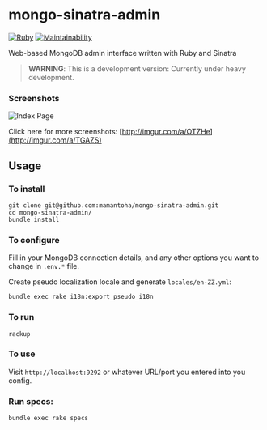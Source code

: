 # mongo-sinatra-admin

[![Ruby](https://github.com/mamantoha/mongo-sinatra-admin/actions/workflows/ruby.yml/badge.svg)](https://github.com/mamantoha/mongo-sinatra-admin/actions/workflows/ruby.yml)
[![Maintainability](https://api.codeclimate.com/v1/badges/87358a550b5db859316f/maintainability)](https://codeclimate.com/github/mamantoha/mongo-sinatra-admin/maintainability)

Web-based MongoDB admin interface written with Ruby and Sinatra

> **WARNING**: This is a development version: Currently under heavy development.

### Screenshots

<img src="http://i.imgur.com/WPBBoPl.png" title="Index Page" />

Click here for more screenshots:
[http://imgur.com/a/OTZHe](http://imgur.com/a/TGAZS)


## Usage

### To install

```
git clone git@github.com:mamantoha/mongo-sinatra-admin.git
cd mongo-sinatra-admin/
bundle install
```

### To configure

Fill in your MongoDB connection details, and any other options you want to change in `.env.*` file.

Create pseudo localization locale and generate `locales/en-ZZ.yml`:

```
bundle exec rake i18n:export_pseudo_i18n
```

### To run

```
rackup
```

### To use

Visit `http://localhost:9292` or whatever URL/port you entered into you config.

### Run specs:

```
bundle exec rake specs
```
